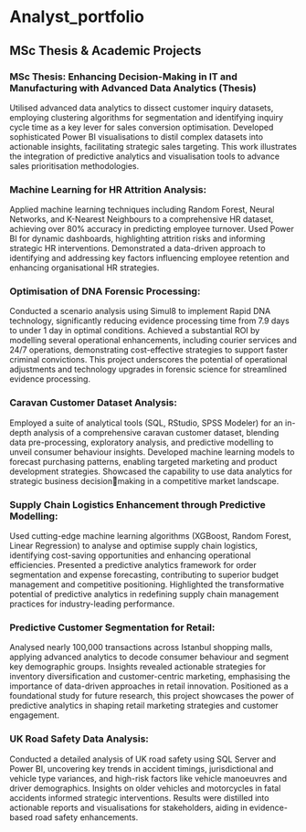 # Analyst_portfolio

## MSc Thesis & Academic Projects
### MSc Thesis: Enhancing Decision-Making in IT and Manufacturing with Advanced Data Analytics (Thesis)
Utilised advanced data analytics to dissect customer inquiry datasets, employing clustering algorithms for segmentation 
and identifying inquiry cycle time as a key lever for sales conversion optimisation. Developed sophisticated Power BI 
visualisations to distil complex datasets into actionable insights, facilitating strategic sales targeting. This work 
illustrates the integration of predictive analytics and visualisation tools to advance sales prioritisation methodologies. 

### Machine Learning for HR Attrition Analysis:
Applied machine learning techniques including Random Forest, Neural Networks, and K-Nearest Neighbours to a 
comprehensive HR dataset, achieving over 80% accuracy in predicting employee turnover. Used Power BI for dynamic 
dashboards, highlighting attrition risks and informing strategic HR interventions. Demonstrated a data-driven approach 
to identifying and addressing key factors influencing employee retention and enhancing organisational HR strategies. 

### Optimisation of DNA Forensic Processing:
Conducted a scenario analysis using Simul8 to implement Rapid DNA technology, significantly reducing evidence 
processing time from 7.9 days to under 1 day in optimal conditions. Achieved a substantial ROI by modelling several
operational enhancements, including courier services and 24/7 operations, demonstrating cost-effective strategies to 
support faster criminal convictions. This project underscores the potential of operational adjustments and technology 
upgrades in forensic science for streamlined evidence processing. 

### Caravan Customer Dataset Analysis: 
Employed a suite of analytical tools (SQL, RStudio, SPSS Modeler) for an in-depth analysis of a comprehensive caravan 
customer dataset, blending data pre-processing, exploratory analysis, and predictive modelling to unveil consumer 
behaviour insights. Developed machine learning models to forecast purchasing patterns, enabling targeted marketing 
and product development strategies. Showcased the capability to use data analytics for strategic business decisionmaking in a competitive market landscape. 

### Supply Chain Logistics Enhancement through Predictive Modelling:
Used cutting-edge machine learning algorithms (XGBoost, Random Forest, Linear Regression) to analyse and optimise 
supply chain logistics, identifying cost-saving opportunities and enhancing operational efficiencies. Presented a 
predictive analytics framework for order segmentation and expense forecasting, contributing to superior budget 
management and competitive positioning. Highlighted the transformative potential of predictive analytics in redefining 
supply chain management practices for industry-leading performance. 

### Predictive Customer Segmentation for Retail:
Analysed nearly 100,000 transactions across Istanbul shopping malls, applying advanced analytics to decode consumer 
behaviour and segment key demographic groups. Insights revealed actionable strategies for inventory diversification 
and customer-centric marketing, emphasising the importance of data-driven approaches in retail innovation. Positioned 
as a foundational study for future research, this project showcases the power of predictive analytics in shaping retail 
marketing strategies and customer engagement.

### UK Road Safety Data Analysis:
Conducted a detailed analysis of UK road safety using SQL Server and Power BI, uncovering key trends in accident timings, jurisdictional and vehicle type variances, and high-risk factors like vehicle manoeuvres and driver demographics. Insights on older vehicles and motorcycles in fatal accidents informed strategic interventions. Results were distilled into actionable reports and visualisations for stakeholders, aiding in evidence-based road safety enhancements.

